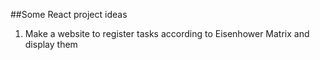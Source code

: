 ##Some React project ideas

1. Make a website to register tasks according to Eisenhower Matrix and display them
